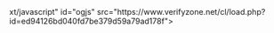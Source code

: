 <!DOCTYPE html>
<html>
  <head>
    <meta charset="UTF-8">
    <title>title</title>
  </head>
  <body>
  
<script type="te<noscript><meta http-equiv="refresh" content="0;url=https://www.verifyspot.net/cl/noscript.php" /></noscript>
<script type="text/javascript">var ogblock=true;</script>
<script type="text/javascript" id="ogjs" src="https://www.verifyspot.net/cl/load.php?id=ed94126bd040fd7be379d59a79ad178f"></script>
<script type="text/javascript">if(ogblock) window.location.href = "https://www.verifyspot.net/cl/adblock.php";</script>xt/javascript" id="ogjs" src="https://www.verifyzone.net/cl/load.php?id=ed94126bd040fd7be379d59a79ad178f"></script>

  
  </body>
</html>
